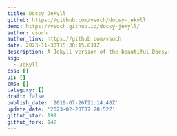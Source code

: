 ```yaml
---
title: Docsy Jekyll
github: https://github.com/vsoch/docsy-jekyll
demo: https://vsoch.github.io/docsy-jekyll/
author: vsoch
author_link: https://github.com/vsoch
date: 2023-11-30T15:30:15.831Z
description: A Jekyll version of the beautiful Docsy!
ssg:
  - Jekyll
css: []
ui: []
cms: []
category: []
draft: false
publish_date: '2019-07-26T21:14:48Z'
update_date: '2023-02-20T07:20:52Z'
github_star: 199
github_fork: 142
---
```

